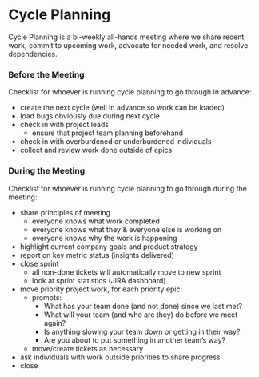 Cycle Planning
==============

Cycle Planning is a bi-weekly all-hands meeting where we share recent work, commit to upcoming work, advocate for needed work, and resolve dependencies.

### Before the Meeting

Checklist for whoever is running cycle planning to go through in advance:

- create the next cycle (well in advance so work can be loaded)
- load bugs obviously due during next cycle
- check in with project leads
	- ensure that project team planning beforehand
- check in with overburdened or underburdened individuals
- collect and review work done outside of epics


### During the Meeting

Checklist for whoever is running cycle planning to go through during the meeting:

- share principles of meeting
	- everyone knows what work completed
	- everyone knows what they & everyone else is working on
	- everyone knows why the work is happening
- highlight current company goals and product strategy
- report on key metric status (insights delivered)
- close sprint
	- all non-done tickets will automatically move to new sprint
	- look at sprint statistics (JIRA dashboard)
- move priority project work, for each priority epic:
	- prompts:
		- What has your team done (and not done) since we last met?
		- What will your team (and who are they) do before we meet again?
		- Is anything slowing your team down or getting in their way?
		- Are you about to put something in another team’s way?
	- move/create tickets as necessary
- ask individuals with work outside priorities to share progress
- close
